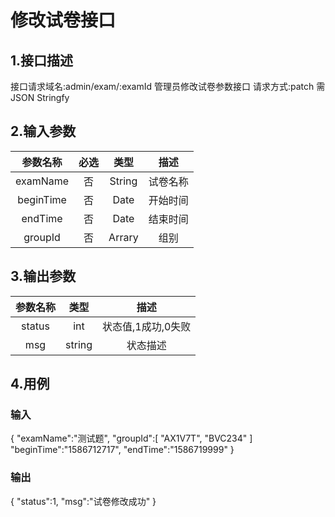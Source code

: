 # 修改试卷接口

## 1.接口描述

接口请求域名:admin/exam/:examId
管理员修改试卷参数接口
请求方式:patch
需JSON Stringfy

## 2.输入参数

| 参数名称  | 必选  |  类型  |         描述         |
| :-------: | :---: | :----: | :------------------: |
| examName | 否 | String | 试卷名称 |
| beginTime | 否 | Date | 开始时间 |
| endTime | 否 | Date | 结束时间 |
| groupId | 否 | Arrary | 组别 |

## 3.输出参数

|  参数名称  |  类型  |         描述         |
| :-------: | :----: | :------------------: |
| status | int | 状态值,1成功,0失败 |
| msg | string | 状态描述 |

## 4.用例

### 输入

{
    "examName":"测试题",
    "groupId":[
        "AX1V7T",
        "BVC234"
    ]
    "beginTime":"1586712717",
    "endTime":"1586719999"
}

### 输出

{
    "status":1,
    "msg":"试卷修改成功"
}
